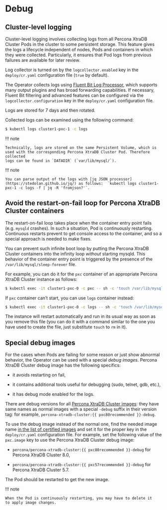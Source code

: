# Debug

## Cluster-level logging

Cluster-level logging involves collecting logs from all Percona XtraDB Cluster
Pods in the cluster to some persistent storage. This feature gives the logs a
lifecycle independent of nodes, Pods and containers in which they were
collected. Particularly, it ensures that Pod logs from previous failures are
available for later review.

Log collector is turned on by the `logcollector.enabled` key in the
`deploy/cr.yaml` configuration file (`true` by default).

The Operator collects logs using [Fluent Bit Log Processor](https://fluentbit.io/),
which supports many output plugins and has broad forwarding capabilities.
If necessary, Fluent Bit filtering and advanced features can be configured via
the `logcollector.configuration` key in the `deploy/cr.yaml` configuration
file.

Logs are stored for 7 days and then rotated.

Collected logs can be examined using the following command:

``` {.bash data-prompt="$" }
$ kubectl logs cluster1-pxc-1 -c logs
```

!!! note

    Technically, logs are stored on the same Persistent Volume, which is
    used with the corresponding Percona XtraDB Cluster Pod. Therefore collected
    logs can be found in `DATADIR` (`var/lib/mysql/`).

!!! note

    You can parse output of the logs with [jq JSON processor](https://stedolan.github.io/jq/) as follows:  `kubectl logs cluster1-pxc-1 -c logs -f | jq -R 'fromjson?'`.

## Avoid the restart-on-fail loop for Percona XtraDB Cluster containers

The restart-on-fail loop takes place when the container entry point fails
(e.g. `mysqld` crashes). In such a situation, Pod is continuously restarting.
Continuous restarts prevent to get console access to the container, and so a
special approach is needed to make fixes.

You can prevent such infinite boot loop by putting the Percona XtraDB Cluster
containers into the infinity loop *without* starting mysqld. This behavior
of the container entry point is triggered by the presence of the
`/var/lib/mysql/sleep-forever` file.

For example, you can do it for the `pxc` container of an appropriate Percona
XtraDB Cluster instance as follows:

``` {.bash data-prompt="$" }
$ kubectl exec -it cluster1-pxc-0 -c pxc -- sh -c 'touch /var/lib/mysql/sleep-forever'
```

If `pxc` container can’t start, you can use `logs` container instead:

``` {.bash data-prompt="$" }
$ kubectl exec -it cluster1-pxc-0 -c logs -- sh -c 'touch /var/lib/mysql/sleep-forever'
```

The instance will restart automatically and run in its usual way as soon as you
remove this file (you can do it with a command similar to the one you have used
to create the file, just substitute `touch` to `rm` in it).

## Special debug images

For the cases when Pods are failing for some reason or just show abnormal
behavior, the Operator can be used with a special *debug images*. Percona XtraDB
Cluster debug image has the following specifics:

* it avoids restarting on fail,

* it contains additional tools useful for debugging (sudo, telnet, gdb, etc.),

* it has debug mode enabled for the logs.

There are debug versions for all [Percona XtraDB Cluster images](images.md#custom-registry-images): they have same names as normal images with a special `-debug` suffix in their version tag: for example, `percona-xtradb-cluster:{{ pxc80recommended }}-debug`.

To use the debug image instead of the normal one, find the needed image name
[in the list of certified images](images.md#custom-registry-images) and set it
for the proper key in the `deploy/cr.yaml` configuration file. For example,
set the following value of the `pxc.image` key to use the Percona XtraDB
Cluster debug image:


* `percona/percona-xtradb-cluster:{{ pxc80recommended }}-debug` for Percona XtraDB Cluster 8.0,

* `percona/percona-xtradb-cluster:{{ pxc57recommended }}-debug` for Percona XtraDB Cluster 5.7.

The Pod should be restarted to get the new image.

!!! note

    When the Pod is continuously restarting, you may have to delete it
    to apply image changes.
